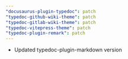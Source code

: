 ```yaml
---
"docusaurus-plugin-typedoc": patch
"typedoc-github-wiki-theme": patch
"typedoc-gitlab-wiki-theme": patch
"typedoc-vitepress-theme": patch
"typedoc-plugin-remark": patch
---
```


- Updated typedoc-plugin-markdown version
